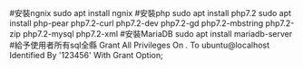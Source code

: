 <a>#安裝ngnix
<a>sudo apt install ngnix
<a>#安裝php
<a>sudo apt install php7.2
<a>sudo apt install php-pear php7.2-curl php7.2-dev php7.2-gd php7.2-mbstring php7.2-zip php7.2-mysql php7.2-xml
<a>#安裝MariaDB
<a>sudo apt install mariadb-server
<a>#給予使用者所有sql全縣
<a>Grant All Privileges On *.* To ubuntu@localhost Identified By '123456' With Grant Option;